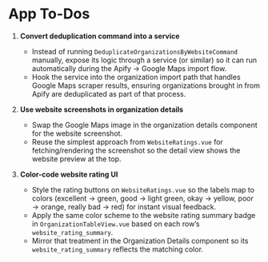 # App To-Dos

1. **Convert deduplication command into a service**
   - Instead of running `DeduplicateOrganizationsByWebsiteCommand` manually, expose its logic through a service (or similar) so it can run automatically during the Apify → Google Maps import flow.
   - Hook the service into the organization import path that handles Google Maps scraper results, ensuring organizations brought in from Apify are deduplicated as part of that process.

2. **Use website screenshots in organization details**
   - Swap the Google Maps image in the organization details component for the website screenshot.
   - Reuse the simplest approach from `WebsiteRatings.vue` for fetching/rendering the screenshot so the detail view shows the website preview at the top.

3. **Color-code website rating UI**
   - Style the rating buttons on `WebsiteRatings.vue` so the labels map to colors (excellent → green, good → light green, okay → yellow, poor → orange, really bad → red) for instant visual feedback.
   - Apply the same color scheme to the website rating summary badge in `OrganizationTableView.vue` based on each row’s `website_rating_summary`.
   - Mirror that treatment in the Organization Details component so its `website_rating_summary` reflects the matching color.
